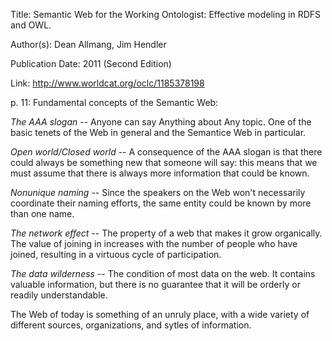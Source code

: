 

Title: Semantic Web for the Working Ontologist: Effective modeling in RDFS and OWL.

Author(s): Dean Allmang, Jim Hendler

Publication Date: 2011 (Second Edition)

Link: <http://www.worldcat.org/oclc/1185378198>

p. 11: Fundamental concepts of the Semantic Web:

*The AAA slogan* -- Anyone can say Anything about Any topic. One of the basic tenets of the Web in general and the Semantice Web in particular.

*Open world/Closed world* -- A consequence of the AAA slogan is that there could always be something new that someone will say: this means that we must assume that there is always more information that could be known.

*Nonunique naming* -- Since the speakers on the Web won't necessarily coordinate their naming efforts, the same entity could be known by more than one name.

*The network effect* -- The property of a web that makes it grow organically. The value of joining in increases with the number of people who have joined, resulting in a virtuous cycle of participation.

*The data wilderness* -- The condition of most data on the web. It contains valuable information, but there is no guarantee that it will be orderly or readily understandable.

The Web of today is something of an unruly place, with a wide variety of different sources, organizations, and sytles of information.
